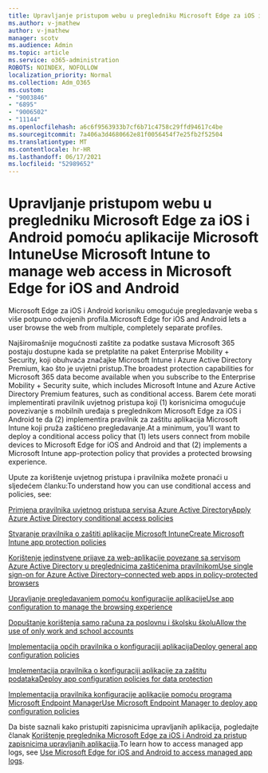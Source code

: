 ```yaml
---
title: Upravljanje pristupom webu u pregledniku Microsoft Edge za iOS i Android pomoću aplikacije Microsoft Intune
ms.author: v-jmathew
author: v-jmathew
manager: scotv
ms.audience: Admin
ms.topic: article
ms.service: o365-administration
ROBOTS: NOINDEX, NOFOLLOW
localization_priority: Normal
ms.collection: Adm_O365
ms.custom:
- "9003846"
- "6895"
- "9006502"
- "11144"
ms.openlocfilehash: a6c6f9563933b7cf6b71c4758c29ffd94617c4be
ms.sourcegitcommit: 7a406a3d4680662e81f0056454f7e25fb2f52504
ms.translationtype: MT
ms.contentlocale: hr-HR
ms.lasthandoff: 06/17/2021
ms.locfileid: "52989652"
---
```

# <a name="use-microsoft-intune-to-manage-web-access-in-microsoft-edge-for-ios-and-android"></a><span data-ttu-id="bd15a-102">Upravljanje pristupom webu u pregledniku Microsoft Edge za iOS i Android pomoću aplikacije Microsoft Intune</span><span class="sxs-lookup"><span data-stu-id="bd15a-102">Use Microsoft Intune to manage web access in Microsoft Edge for iOS and Android</span></span>

<span data-ttu-id="bd15a-103">Microsoft Edge za iOS i Android korisniku omogućuje pregledavanje weba s više potpuno odvojenih profila.</span><span class="sxs-lookup"><span data-stu-id="bd15a-103">Microsoft Edge for iOS and Android lets a user browse the web from multiple, completely separate profiles.</span></span>

<span data-ttu-id="bd15a-104">Najširomašnije mogućnosti zaštite za podatke sustava Microsoft 365 postaju dostupne kada se pretplatite na paket Enterprise Mobility + Security, koji obuhvaća značajke Microsoft Intune i Azure Active Directory Premium, kao što je uvjetni pristup.</span><span class="sxs-lookup"><span data-stu-id="bd15a-104">The broadest protection capabilities for Microsoft 365 data become available when you subscribe to the Enterprise Mobility + Security suite, which includes Microsoft Intune and Azure Active Directory Premium features, such as conditional access.</span></span> <span data-ttu-id="bd15a-105">Barem ćete morati implementirati pravilnik uvjetnog pristupa koji (1) korisnicima omogućuje povezivanje s mobilnih uređaja s preglednikom Microsoft Edge za iOS i Android te da (2) implementira pravilnik za zaštitu aplikacija Microsoft Intune koji pruža zaštićeno pregledavanje.</span><span class="sxs-lookup"><span data-stu-id="bd15a-105">At a minimum, you’ll want to deploy a conditional access policy that (1) lets users connect from mobile devices to Microsoft Edge for iOS and Android and that (2) implements a Microsoft Intune app-protection policy that provides a protected browsing experience.</span></span>

<span data-ttu-id="bd15a-106">Upute za korištenje uvjetnog pristupa i pravilnika možete pronaći u sljedećem članku:</span><span class="sxs-lookup"><span data-stu-id="bd15a-106">To understand how you can use conditional access and policies, see:</span></span>

[<span data-ttu-id="bd15a-107">Primjena pravilnika uvjetnog pristupa servisa Azure Active Directory</span><span class="sxs-lookup"><span data-stu-id="bd15a-107">Apply Azure Active Directory conditional access policies</span></span>](https://go.microsoft.com/fwlink/?linkid=2132481)

[<span data-ttu-id="bd15a-108">Stvaranje pravilnika o zaštiti aplikacije Microsoft Intune</span><span class="sxs-lookup"><span data-stu-id="bd15a-108">Create Microsoft Intune app protection policies</span></span>](https://go.microsoft.com/fwlink/?linkid=2132651)

[<span data-ttu-id="bd15a-109">Korištenje jedinstvene prijave za web-aplikacije povezane sa servisom Azure Active Directory u preglednicima zaštićenima pravilnikom</span><span class="sxs-lookup"><span data-stu-id="bd15a-109">Use single sign-on for Azure Active Directory–connected web apps in policy-protected browsers</span></span>](https://go.microsoft.com/fwlink/?linkid=2132482)

[<span data-ttu-id="bd15a-110">Upravljanje pregledavanjem pomoću konfiguracije aplikacije</span><span class="sxs-lookup"><span data-stu-id="bd15a-110">Use app configuration to manage the browsing experience</span></span>](https://go.microsoft.com/fwlink/?linkid=2132483)

[<span data-ttu-id="bd15a-111">Dopuštanje korištenja samo računa za poslovnu i školsku školu</span><span class="sxs-lookup"><span data-stu-id="bd15a-111">Allow the use of only work and school accounts</span></span>](https://go.microsoft.com/fwlink/?linkid=2132652)

[<span data-ttu-id="bd15a-112">Implementacija općih pravilnika o konfiguraciji aplikacija</span><span class="sxs-lookup"><span data-stu-id="bd15a-112">Deploy general app configuration policies</span></span>](https://go.microsoft.com/fwlink/?linkid=2132653)

[<span data-ttu-id="bd15a-113">Implementacija pravilnika o konfiguraciji aplikacije za zaštitu podataka</span><span class="sxs-lookup"><span data-stu-id="bd15a-113">Deploy app configuration policies for data protection</span></span>](https://go.microsoft.com/fwlink/?linkid=2132654)

[<span data-ttu-id="bd15a-114">Implementacija pravilnika konfiguracije aplikacije pomoću programa Microsoft Endpoint Manager</span><span class="sxs-lookup"><span data-stu-id="bd15a-114">Use Microsoft Endpoint Manager to deploy app configuration policies</span></span>](https://go.microsoft.com/fwlink/?linkid=2132707)

<span data-ttu-id="bd15a-115">Da biste saznali kako pristupiti zapisnicima upravljanih aplikacija, pogledajte članak [Korištenje preglednika Microsoft Edge za iOS i Android za pristup zapisnicima upravljanih aplikacija](https://go.microsoft.com/fwlink/?linkid=2132578).</span><span class="sxs-lookup"><span data-stu-id="bd15a-115">To learn how to access managed app logs, see [Use Microsoft Edge for iOS and Android to access managed app logs](https://go.microsoft.com/fwlink/?linkid=2132578).</span></span>

